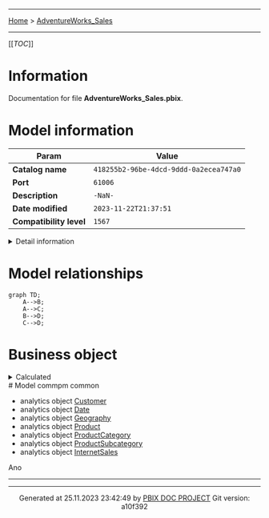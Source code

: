 ----

 [Home](../home.md) > [AdventureWorks_Sales](index.md)

----
[[_TOC_]]

# Information

Documentation for file **AdventureWorks_Sales.pbix**.

# Model information


| Param  | Value  |
|---|---|
| **Catalog name** | `418255b2-96be-4dcd-9ddd-0a2ecea747a0` | 
| **Port** | `61006`|
| **Description** | `-NaN-` | 
| **Date modified** | `2023-11-22T21:37:51` | 
| **Compatibility level** | `1567` | 


<details>
<summary>Detail information</summary>

| Param  | Value  |
|---|---|
| **Catalog name** | `418255b2-96be-4dcd-9ddd-0a2ecea747a0` | 
| **Port** | `61006` |
| **Full filename** | `C:\prog\python\pbix_doc\tests\input\AdventureWorks_Sales2.pbix` |
| **Description** | `-NaN-` | 
| **Roles** | `*,ActAsUsers` | 
| **Date modified** | `2023-11-22T21:37:51` | 
| **Compatibility level** | `1567` | 
| **Type** | `3` | 
| **Version** | `4` | 
| **Database id** | `418255b2-96be-4dcd-9ddd-0a2ecea747a0` | 
| **Database guid** | `-NaN-` | 
| **Date queried** | `2023-11-22T21:38:05` | 
| **Currently used** | `True` | 
| **Popularity** | `176.0` | 
| **Weightedpopularity** | `84.16666666666667` | 
| **Clientcacherefreshpolicy** | `4294967295` | 
| **Encryption level** | `Analysis Services 2019` | 

</details>



# Model relationships

```mermaid
graph TD;
    A-->B;
    A-->C;
    B-->D;
    C-->D;
```

# Business object

<details>
<summary>Calculated</summary>


</details>
# Model commpm common






- analytics object [Customer](./SSAS__ssas_azure/analytics_object_Customer.md)
- analytics object [Date](./SSAS__ssas_azure/analytics_object_Date.md)
- analytics object [Geography](./SSAS__ssas_azure/analytics_object_Geography.md)
- analytics object [Product](./SSAS__ssas_azure/analytics_object_Product.md)
- analytics object [ProductCategory](./SSAS__ssas_azure/analytics_object_ProductCategory.md)
- analytics object [ProductSubcategory](./SSAS__ssas_azure/analytics_object_ProductSubcategory.md)
- analytics object [InternetSales](./SSAS__ssas_azure/analytics_object_InternetSales.md)




Ano


----

----
<p style="text-align:center"> Generated at 25.11.2023 23:42:49 by <a href='https://github.com/dop12/pbix_doc'>PBIX DOC PROJECT</a> Git version: a10f392</p>